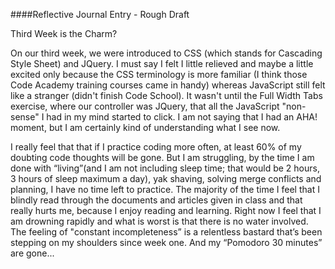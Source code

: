 ####Reflective Journal Entry - Rough Draft

Third Week is the Charm?

On our third week, we were introduced to CSS (which stands for Cascading Style Sheet) and JQuery. I must say I felt I little relieved and maybe a little excited only because the CSS terminology is more familiar (I think those Code Academy training courses came in handy) whereas JavaScript still felt like a stranger (didn't finish Code School). It wasn't until the Full Width Tabs exercise, where our controller was JQuery, that all the JavaScript "non-sense" I had in my mind started to click. I am not saying that I had an AHA! moment, but I am certainly kind of understanding what I see now.

I really feel that that if I practice coding more often, at least 60% of my doubting code thoughts will be gone. But I am struggling, by the time I am done with “living”(and I am not including sleep time; that would be 2 hours, 3 hours of sleep maximum a day), yak shaving, solving merge conflicts and planning, I have no time left to practice. The majority of the time I feel that I blindly read through the documents and articles given in class and that really hurts me, because I enjoy reading and learning. Right now I feel that I am drowning rapidly and what is worst is that there is no water involved. The feeling of "constant incompleteness” is a relentless bastard that’s been stepping on my shoulders since week one. And my “Pomodoro 30 minutes” are gone...

